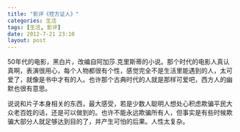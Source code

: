 ```yaml
---
title: "影评《控方证人》"
categories: 生活
tags: [生活, 影评]
date: 2012-7-21 23:10
layout: post
---
```


50年代的电影，黑白片，改编自阿加莎.克里斯蒂的小说。那个时代的电影人真认真啊，表演很用心，每个人物都很有个性，感觉完全不是生活里能遇到的人，太可爱了，就像是书中才有的人。也许那个古典时代的人就是那样可爱吧，西方人的幽默也很有意思。

说说和片子本身相关的东西，最大感受，若是少数人聪明人想处心积虑欺骗平民大众老百姓的话，还是可以做到的。也许不能永远欺骗所有人，但事实是有些时候欺骗大部分人就足够达到目的了，并产生可怕的后果。人性太复杂。

